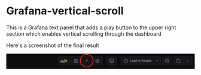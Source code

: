 # Grafana-vertical-scroll
This is a Grafana text panel that adds a play button to the upper right section which enables vertical scrolling through the dashboard

Here's a screenshot of the final result 

![Scroll button](/images/scroll-button.png)
